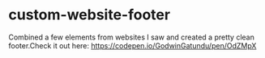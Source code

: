 # custom-website-footer
Combined a few elements from websites I saw and created a pretty clean footer.Check it out here: https://codepen.io/GodwinGatundu/pen/OdZMpX


